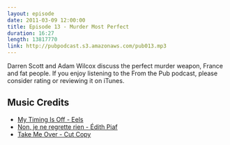 ```yaml
---
layout: episode
date: 2011-03-09 12:00:00
title: Episode 13 - Murder Most Perfect
duration: 16:27
length: 13817770
link: http://pubpodcast.s3.amazonaws.com/pub013.mp3
---
```


Darren Scott and Adam Wilcox discuss the perfect murder weapon, France and fat people. If you enjoy listening to the From the Pub podcast, please consider rating or reviewing it on iTunes.

## Music Credits

- [My Timing Is Off - Eels](http://itunes.apple.com/gb/album/my-timing-is-off/id317426531?i=317426549)
- [Non, je ne regrette rien - Édith Piaf](http://itunes.apple.com/gb/album/non-je-ne-regrette-rien/id206810003?i=206810021)
- [Take Me Over - Cut Copy](http://itunes.apple.com/gb/album/take-me-over/id412158412?i=412158416)